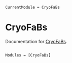 ```@meta
CurrentModule = CryoFaBs
```

# CryoFaBs

Documentation for [CryoFaBs](https://github.com/hsgg/CryoFaBs.jl).

```@index
```

```@autodocs
Modules = [CryoFaBs]
```
